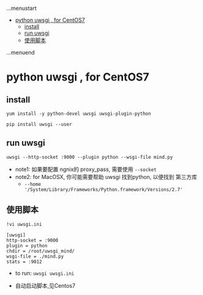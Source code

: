 ...menustart

 - [python uwsgi ,  for CentOS7](#4772e5ef02f48618e5862db7f1c68160)
     - [install](#19ad89bc3e3c9d7ef68b89523eff1987)
     - [run uwsgi](#06ac6355a1466c1b747b9165bfd48c34)
     - [使用脚本](#12bb593fd1f45ba7bbe017d3fe06d51d)

...menuend


<h2 id="4772e5ef02f48618e5862db7f1c68160"></h2>

# python uwsgi ,  for CentOS7 

<h2 id="19ad89bc3e3c9d7ef68b89523eff1987"></h2>

## install 

```
yum install -y python-devel uwsgi uwsgi-plugin-python

pip install uwsgi --user
```


<h2 id="06ac6355a1466c1b747b9165bfd48c34"></h2>

## run uwsgi

```
uwsgi --http-socket :9000 --plugin python --wsgi-file mind.py
```

 - note1: 如果要配置 ngnix的 proxy_pass, 需要使用 `--socket`
 - note2: for MacOSX, 你可能需要帮助 uwsgi 找到python, 以便找到 第三方库
    - `--home '/System/Library/Frameworks/Python.framework/Versions/2.7'`

<h2 id="12bb593fd1f45ba7bbe017d3fe06d51d"></h2>

## 使用脚本

```
!vi uwsgi.ini

[uwsgi]
http-socket = :9000
plugin = python
chdir = /root/uwsgi_mind/
wsgi-file = ./mind.py
stats = :9012
```

 - to run:  `uwsgi uwsgi.ini `

 - 自动启动脚本,见Centos7




